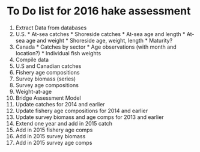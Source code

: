 # To Do list for 2016 hake assessment

1. Extract Data from databases
  1. U.S.
    * At-sea catches
    * Shoreside catches
    * At-sea age and length
    * At-sea age and weight
    * Shoreside age, weight, length
    * Maturity?
  2. Canada
    * Catches by sector
    * Age observations (with month and location?)
    * Individual fish weights
2. Compile data
  1. U.S and Canadian catches
  2. Fishery age compositions
  3. Survey biomass (series)
  4. Survey age compositions
  5. Weight-at-age
3. Bridge Assessment Model
  1. Update catches for 2014 and earlier
  2. Update fishery age compositions for 2014 and earlier
  3. Update survey biomass and age comps for 2013 and earlier
  4. Extend one year and add in 2015 catch
  5. Add in 2015 fishery age comps
  6. Add in 2015 survey biomass
  7. Add in 2015 survey age comps
